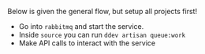Below is given the general flow, but setup all projects first!

- Go into `rabbitmq` and start the service.
- Inside `source` you can run `ddev artisan queue:work`
- Make API calls to interact with the service
